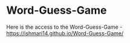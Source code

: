 # Word-Guess-Game

Here is the access to the Word-Guess-Game - https://ishmari14.github.io/Word-Guess-Game/
